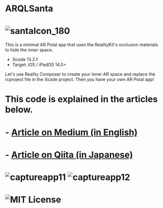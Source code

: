 # ARQLSanta

# ![santaIcon_180](https://user-images.githubusercontent.com/66309582/146909908-cf5482f2-97c2-481c-8461-72729df2ef39.png)


This is a minimal AR Potal app that uses the RealityKit's occlusion materials to hide the inner space.

- Xcode 13.2.1
- Target: iOS / iPadOS 14.0+

Let's use Reality Composer to create your inner AR space and replace the rcproject file in the Xcode project. Then you have your own AR Potal app!


# This code is explained in the articles below.

# - [Article on Medium (in English)](https://atarayosd.medium.com/creating-an-ios-ar-app-using-the-ar-quick-look-api-fe31aede5267)
# - [Article on Qiita (in Japanese)](https://qiita.com/AtarayoSD/items/2565669347104e824994)

# ![captureapp11](https://user-images.githubusercontent.com/66309582/146874243-6cf1ec95-3118-49dc-a934-3832b9c57e78.PNG) ![captureapp12](https://user-images.githubusercontent.com/66309582/146874431-69fa31a9-6a7a-483a-b9e6-f0c9a2cc1d85.PNG)

# ![MIT License](http://img.shields.io/badge/license-MIT-blue.svg?style=flat)

